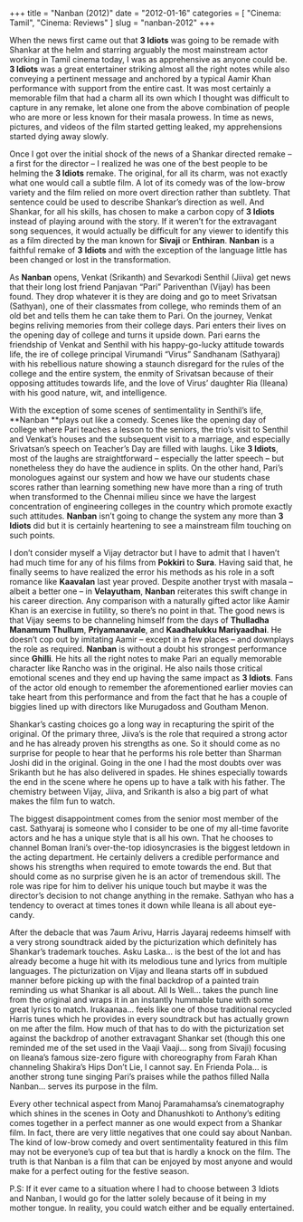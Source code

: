 +++
title = "Nanban (2012)"
date = "2012-01-16"
categories = [
  "Cinema: Tamil",
  "Cinema: Reviews"
]
slug = "nanban-2012"
+++

When the news first came out that **3 Idiots** was going to be remade with Shankar at the helm and starring arguably the most mainstream actor working in Tamil cinema today, I was as apprehensive as anyone could be. **3 Idiots** was a great entertainer striking almost all the right notes while also conveying a pertinent message and anchored by a typical Aamir Khan performance with support from the entire cast. It was most certainly a memorable film that had a charm all its own which I thought was difficult to capture in any remake, let alone one from the above combination of people who are more or less known for their masala prowess. In time as news, pictures, and videos of the film started getting leaked, my apprehensions started dying away slowly.

Once I got over the initial shock of the news of a Shankar directed remake – a first for the director – I realized he was one of the best people to be helming the **3 Idiots** remake. The original, for all its charm, was not exactly what one would call a subtle film. A lot of its comedy was of the low-brow variety and the film relied on more overt direction rather than subtlety. That sentence could be used to describe Shankar’s direction as well. And Shankar, for all his skills, has chosen to make a carbon copy of **3 Idiots** instead of playing around with the story. If it weren’t for the extravagant song sequences, it would actually be difficult for any viewer to identify this as a film directed by the man known for **Sivaji** or **Enthiran**. **Nanban** is a faithful remake of **3** **Idiots** and with the exception of the language little has been changed or lost in the transformation.

As **Nanban** opens, Venkat (Srikanth) and Sevarkodi Senthil (Jiiva) get news that their long lost friend Panjavan “Pari” Pariventhan (Vijay) has been found. They drop whatever it is they are doing and go to meet Srivatsan (Sathyan), one of their classmates from college, who reminds them of an old bet and tells them he can take them to Pari. On the journey, Venkat begins reliving memories from their college days. Pari enters their lives on the opening day of college and turns it upside down. Pari earns the friendship of Venkat and Senthil with his happy-go-lucky attitude towards life, the ire of college principal Virumandi “Virus” Sandhanam (Sathyaraj) with his rebellious nature showing a staunch disregard for the rules of the college and the entire system, the enmity of Srivatsan because of their opposing attitudes towards life, and the love of Virus’ daughter Ria (Ileana) with his good nature, wit, and intelligence.

With the exception of some scenes of sentimentality in Senthil’s life, **Nanban **plays out like a comedy. Scenes like the opening day of college where Pari teaches a lesson to the seniors, the trio’s visit to Senthil and Venkat’s houses and the subsequent visit to a marriage, and especially Srivatsan’s speech on Teacher’s Day are filled with laughs. Like **3 Idiots**, most of the laughs are straightforward – especially the latter speech – but nonetheless they do have the audience in splits. On the other hand, Pari’s monologues against our system and how we have our students chase scores rather than learning something new have more than a ring of truth when transformed to the Chennai milieu since we have the largest concentration of engineering colleges in the country which promote exactly such attitudes. **Nanban** isn’t going to change the system any more than **3 Idiots** did but it is certainly heartening to see a mainstream film touching on such points.

I don’t consider myself a Vijay detractor but I have to admit that I haven’t had much time for any of his films from **Pokkiri** to **Sura**. Having said that, he finally seems to have realized the error his methods as his role in a soft romance like **Kaavalan** last year proved. Despite another tryst with masala – albeit a better one – in **Velayutham**, **Nanban** reiterates this swift change in his career direction. Any comparison with a naturally gifted actor like Aamir Khan is an exercise in futility, so there’s no point in that. The good news is that Vijay seems to be channeling himself from the days of **Thulladha Manamum Thullum**, **Priyamanavale**, and **Kaadhalukku Mariyaadhai**. He doesn’t cop out by imitating Aamir – except in a few places – and downplays the role as required. **Nanban** is without a doubt his strongest performance since **Ghilli**. He hits all the right notes to make Pari an equally memorable character like Rancho was in the original. He also nails those critical emotional scenes and they end up having the same impact as **3 Idiots**. Fans of the actor old enough to remember the aforementioned earlier movies can take heart from this performance and from the fact that he has a couple of biggies lined up with directors like Murugadoss and Goutham Menon.

Shankar’s casting choices go a long way in recapturing the spirit of the original. Of the primary three, Jiiva’s is the role that required a strong actor and he has already proven his strengths as one. So it should come as no surprise for people to hear that he performs his role better than Sharman Joshi did in the original. Going in the one I had the most doubts over was Srikanth but he has also delivered in spades. He shines especially towards the end in the scene where he opens up to have a talk with his father. The chemistry between Vijay, Jiiva, and Srikanth is also a big part of what makes the film fun to watch.

The biggest disappointment comes from the senior most member of the cast. Sathyaraj is someone who I consider to be one of my all-time favorite actors and he has a unique style that is all his own. That he chooses to channel Boman Irani’s over-the-top idiosyncrasies is the biggest letdown in the acting department. He certainly delivers a credible performance and shows his strengths when required to emote towards the end. But that should come as no surprise given he is an actor of tremendous skill. The role was ripe for him to deliver his unique touch but maybe it was the director’s decision to not change anything in the remake. Sathyan who has a tendency to overact at times tones it down while Ileana is all about eye-candy.

After the debacle that was 7aum Arivu, Harris Jayaraj redeems himself with a very strong soundtrack aided by the picturization which definitely has Shankar’s trademark touches. Asku Laska… is the best of the lot and has already become a huge hit with its melodious tune and lyrics from multiple languages. The picturization on Vijay and Ileana starts off in subdued manner before picking up with the final backdrop of a painted train reminding us what Shankar is all about. All Is Well… takes the punch line from the original and wraps it in an instantly hummable tune with some great lyrics to match. Irukaanaa… feels like one of those traditional recycled Harris tunes which he provides in every soundtrack but has actually grown on me after the film. How much of that has to do with the picturization set against the backdrop of another extravagant Shankar set (though this one reminded me of the set used in the Vaaji Vaaji… song from Sivaji) focusing on Ileana’s famous size-zero figure with choreography from Farah Khan channeling Shakira’s Hips Don’t Lie, I cannot say. En Frienda Pola… is another strong tune singing Pari’s praises while the pathos filled Nalla Nanban… serves its purpose in the film.

Every other technical aspect from Manoj Paramahamsa’s cinematography which shines in the scenes in Ooty and Dhanushkoti to Anthony’s editing comes together in a perfect manner as one would expect from a Shankar film. In fact, there are very little negatives that one could say about Nanban. The kind of low-brow comedy and overt sentimentality featured in this film may not be everyone’s cup of tea but that is hardly a knock on the film. The truth is that Nanban is a film that can be enjoyed by most anyone and would make for a perfect outing for the festive season.

P.S: If it ever came to a situation where I had to choose between 3 Idiots and Nanban, I would go for the latter solely because of it being in my mother tongue. In reality, you could watch either and be equally entertained.
